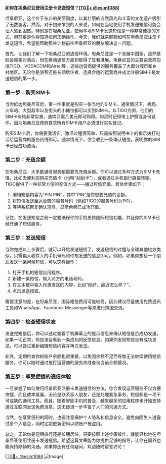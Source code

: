 **如何在坦桑尼亚使用注册卡发送短信？[[TG💪+ @esim1088](https://t.me/s/esim1088)]**

坦桑尼亚，这个位于东非的美丽国度，以其壮丽的自然风光和丰富的文化遗产吸引了无数游客。然而，对于初来乍到的人来说，如何在当地使用手机发送短信可能会让人感到困惑。特别是在坦桑尼亚，使用本地SIM卡发送短信是一种非常便捷的方式，但前提是你得知道如何正确操作。今天，我们就来聊聊如何在坦桑尼亚注册卡发送短信，希望能帮助那些计划前往坦桑尼亚的朋友解决这一问题。

首先，让我们了解一下坦桑尼亚的通信环境。坦桑尼亚是一个发展中国家，虽然基础设施相对落后，但在移动通信方面却取得了显著进展。坦桑尼亚的主要运营商包括TIGO、VODACOM和Airtel等，这些运营商提供的服务覆盖了大部分城市和乡村地区。无论你是游客还是长期居住者，选择合适的运营商并成功注册SIM卡是发送短信的第一步。

### **第一步：购买SIM卡**

当你抵达坦桑尼亚后，第一件事就是购买一张当地的SIM卡。通常情况下，机场、火车站、大型超市以及街头的小摊位都可以买到SIM卡。以TIGO为例，他们的SIM卡价格非常实惠，通常只需几美元即可购得。购买时记得带上护照或身份证件，因为坦桑尼亚政府要求所有SIM卡用户必须进行实名登记。

购买SIM卡后，你需要激活它。激活过程很简单，只需按照说明书上的指示拨打电话给运营商的服务热线即可。通常情况下，你会收到一条确认短信，表明你的SIM卡已经成功激活。

### **第二步：充值余额**

在坦桑尼亚，大多数通信服务都需要先充值余额。你可以通过多种方式为SIM卡充值，比如去便利店购买充值卡（也叫“刮刮卡”），或者通过手机银行直接转账。TIGO提供了一种非常方便的充值方式——通过短信充值。具体步骤如下：

1. 编辑短信内容为“PIN PIN”，其中“PIN”是你想要充值的金额。
2. 将短信发送至运营商的服务号码（例如TIGO的服务号码为151）。
3. 等待系统回复确认短信，显示余额已成功充值。

记住，在发送短信之前一定要确保你的手机支持国际短信功能，并且你的SIM卡已经开通了短信服务。

### **第三步：发送短信**

当你完成以上步骤后，就可以开始发送短信了。发送短信的过程与全球其他地方类似，只需输入收件人的手机号码和你想发送的信息即可。例如，如果你想给一个朋友发送一条问候短信，可以这样操作：

1. 打开手机的短信应用程序。
2. 新建一条短信，输入对方的电话号码。
3. 在文本框中输入你想发送的内容，比如“你好，最近怎么样？”。
4. 点击发送按钮。

需要注意的是，在坦桑尼亚，国际短信费用可能较高，因此建议尽量使用免费通讯工具如WhatsApp、Facebook Messenger等来进行跨国交流。

### **第四步：检查短信状态**

发送完短信后，你可以通过查看手机屏幕上的提示信息来确认短信是否成功发送。如果一切正常，你应该会看到一条成功的反馈信息。如果你发现短信没有成功发送，可以尝试重新编辑短信内容并再次发送。

此外，定期检查你的账户余额也很重要，以免因余额不足而导致无法继续使用短信服务。你可以随时通过拨打运营商的服务热线查询当前余额情况。

### **第五步：享受便捷的通信体验**

一旦掌握了如何使用坦桑尼亚注册卡发送短信的方法，你会发现这项服务不仅方便快捷，而且成本低廉。无论是联系家人朋友，还是处理紧急事务，短信都是一项不可或缺的通讯工具。而且，随着智能手机的普及，越来越多的应用程序也开始支持通过互联网发送免费消息，这无疑进一步丰富了人们的沟通方式。

当然，在享受便利的同时，也要注意保护个人隐私和信息安全。避免向陌生人透露过多个人信息，同时定期更新密码以防账户被盗用。

总之，无论你是短期旅行还是长期居住，只要按照上述步骤操作，就能轻松地在坦桑尼亚使用注册卡发送短信。希望这篇文章能为你提供足够的指导，让你在国外也能保持顺畅的沟通。如果你还有任何疑问，欢迎随时留言讨论！

[[TG💪+ @esim1088](https://t.me/s/esim1088) ![Image](https://i.postimg.cc/4NQfJmqS/Snipaste-2025-05-13-00-14-12.png)]
